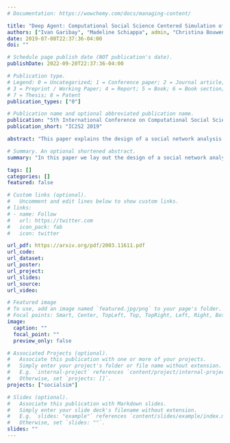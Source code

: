```yaml
---
# Documentation: https://wowchemy.com/docs/managing-content/

title: "Deep Agent: Computational Social Science Centered Simulation of Online Information Environments"
authors: ["Ivan Garibay", "Madeline Schiappa", admin, "Christina Bouwens", "Stephen M. Fiore", "Heather Keathley", "Alexander Mantzaris", "John T. Murphy", "William Rand", "Anastasia Salter", "Mel Stanfill", "Gita Sukthankar", "Nisha Baral", "Anamaria Berea", "Chathika Gunaratne", "Neda B. Hajiakhoond", "Gabriel Fair", "Jasser Jasser", "Chathura Jayalath", "Ece Mutlu", "Olivia B. Newton", "Amirarsalan Rajabi", "Samaneh Saadat", "Steve R. Scheinert", "Chathurani Senevirathna", "Rachel Winter", xi-zhang]
date: 2019-07-08T22:37:36-04:00
doi: ""

# Schedule page publish date (NOT publication's date).
publishDate: 2022-09-20T22:37:36-04:00

# Publication type.
# Legend: 0 = Uncategorized; 1 = Conference paper; 2 = Journal article;
# 3 = Preprint / Working Paper; 4 = Report; 5 = Book; 6 = Book section;
# 7 = Thesis; 8 = Patent
publication_types: ["0"]

# Publication name and optional abbreviated publication name.
publication: "5th International Conference on Computational Social Science"
publication_short: "IC2S2 2019"

abstract: "This paper explains the design of a social network analysis framework, developed under DARPA’s SocialSim program, with novel architecture that models human emotional, cognitive and social factors. Our framework is both theory and data-driven, and utilizes domain expertise. Our simulation effort helps understanding how information flows and evolves in social media platforms. We focused on modeling three information domains: cryptocurrencies, cyber threats, and software vulnerabilities for the three interrelated social environments: GitHub, Reddit, and Twitter. We participated in the SocialSim DARPA Challenge in December 2018, in which our models were subjected to an extensive performance evaluation for accuracy, generalizability, explainability, and experimental power. This paper reports the main concepts and models, utilized in our social media modeling effort in developing a multi-resolution simulation at the user, community, population, and content levels."

# Summary. An optional shortened abstract.
summary: "In this paper we lay out the design of a social network analysis framework, developed under DARPA’s SocialSim program. Our novel architecture models human emotional, cognitive and other social factors. Furthermore, we showcase results of modeling cryptocurrencies, cyber threats, and software vulnerabilities for three interrelated social environments, namely GitHub, Reddit, and Twitter."

tags: []
categories: []
featured: false

# Custom links (optional).
#   Uncomment and edit lines below to show custom links.
# links:
# - name: Follow
#   url: https://twitter.com
#   icon_pack: fab
#   icon: twitter

url_pdf: https://arxiv.org/pdf/2003.11611.pdf
url_code:
url_dataset:
url_poster:
url_project:
url_slides:
url_source:
url_video:

# Featured image
# To use, add an image named `featured.jpg/png` to your page's folder. 
# Focal points: Smart, Center, TopLeft, Top, TopRight, Left, Right, BottomLeft, Bottom, BottomRight.
image:
  caption: ""
  focal_point: ""
  preview_only: false

# Associated Projects (optional).
#   Associate this publication with one or more of your projects.
#   Simply enter your project's folder or file name without extension.
#   E.g. `internal-project` references `content/project/internal-project/index.md`.
#   Otherwise, set `projects: []`.
projects: ["socialsim"]

# Slides (optional).
#   Associate this publication with Markdown slides.
#   Simply enter your slide deck's filename without extension.
#   E.g. `slides: "example"` references `content/slides/example/index.md`.
#   Otherwise, set `slides: ""`.
slides: ""
---
```


